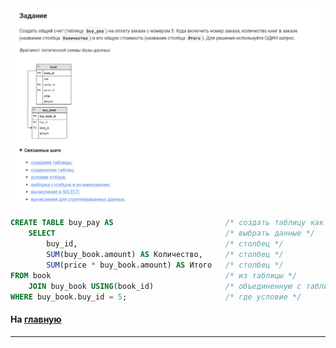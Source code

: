 

<img src="../art/2.5.6.task.png" alt="solution" >

```sql 
CREATE TABLE buy_pay AS                         /* создать таблицу как */
    SELECT                                      /* выбрать данные */
        buy_id,                                 /* столбец */
        SUM(buy_book.amount) AS Количество,     /* столбец */
        SUM(price * buy_book.amount) AS Итого   /* столбец */
FROM book                                       /* из таблицы */
    JOIN buy_book USING(book_id)                /* объединенную с таблице (по столбцу) */
WHERE buy_book.buy_id = 5;                      /* где условие */
```


#### На [главную](https://github.com/BEPb/stepik_sql#readme)

---


